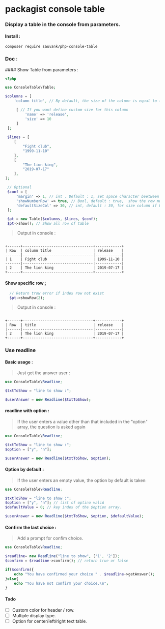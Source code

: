 # packagist console table

### Display a table in the console from parameters.
   
#### Install : 
`composer require sauvank/php-console-table`

### Doc :

#### Show Table from parameters :

```PHP
<?php

use ConsoleTable\Table;

$columns = [
    'column title', // By default, the size of the column is equal to the big string in title column or row.

     [ // If you want define custom size for this column 
         'name' => 'release',
         'size' => 10
     ]
 ];
 
 $lines = [
    [
        "Fight club",
        "1999-11-10"
    ],  
    [
        "The lion king",
        "2019-07-17"
    ],
];

 // Optional
 $conf = [
     'margin' => 1, // int , Default : 1, set space character beetween limit column. 
     'showNumberRow' => true, // Bool, default : true,  show the row number in table.
     'defaultSizeCol' => 30, // int, default : 30, for size column if key size not set in $column array key.
 ];

 $pt = new Table($columns, $lines, $conf);
 $pt->show(); // Show all row of table

```
> Output in console :
````

+------+--------------------------------+------------+
| Row  | column title                   | release    |
-------|--------------------------------|------------|
| 1    | Fight club                     | 1999-11-10 |
-------|--------------------------------|------------|
| 2    | The lion king                  | 2019-07-17 |
+------+--------------------------------+------------+

````

#### Show specific row ;

```PHP
  // Return trow error if index row not exist
  $pt->showRow(2);
```


> Output in console :
````

+------+--------------------------------+------------+
| Row  | title                          | release    |
|------|--------------------------------|------------|
| 2    | The lion king                  | 2019-07-17 |
+------+--------------------------------+------------+

````

### Use readline

#### Basic usage :

> Just get the answer user :

```PHP
use ConsoleTable\Readline;

$txtToShow = "line to show :";

$userAnswer = new Readline($txtToShow);

```



#### readline with option : 

> If the user enters a value other than that included in the "option" array, the question is asked again

```PHP
use ConsoleTable\Readline;

$txtToShow = "line to show :";
$option = ["y", "n"];

$userAnswer = new Readline($txtToShow, $option);

```

#### Option by default :
> If the user enters an empty value, the option by default is taken

```PHP
use ConsoleTable\Readline;

$txtToShow = "line to show :";
$option = ["y", "n"]; // list of optino valid
$defaultValue = 0; // key index of the $option array.

$userAnswer = new Readline($txtToShow, $option, $defaultValue);

```

#### Confirm the last choice :
> Add a prompt for confim choice.

```PHP
use ConsoleTable\Readline;

$readline= new Readline("line to show", ['1', '2']);
$confirm = $readline->confirm(); // return true or false

if($confirm){
    echo "You have confirmed your choice " . $readline->getAnswer();
}else{
    echo "You have not confirm your choice.\n";
}

```

#### Todo

- [ ] Custom color for header / row.
- [ ] Multiple display type.
- [ ] Option for center/left/right text table.
